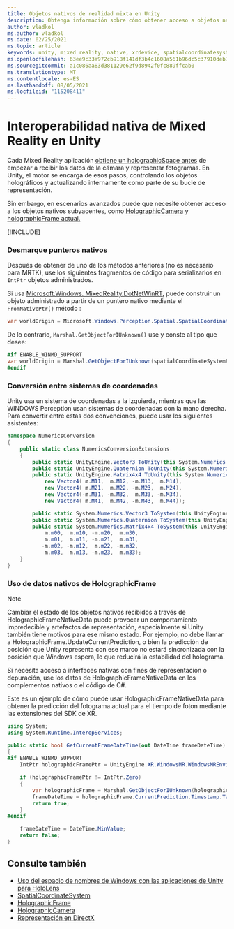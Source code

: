 ```yaml
---
title: Objetos nativos de realidad mixta en Unity
description: Obtenga información sobre cómo obtener acceso a objetos nativos holográficos subyacentes en Unity mediante el espacio de nombres XR.
author: vladkol
ms.author: vladkol
ms.date: 02/25/2021
ms.topic: article
keywords: unity, mixed reality, native, xrdevice, spatialcoordinatesystem, holographicframe, holographiccamera, ispatialcoordinatesystem, iholographicframe, iholographiccamera, getnativeptr, mixed reality headset, windows mixed reality headset, virtual reality headset
ms.openlocfilehash: 63ee9c33a972cb918f141df3b4c1608a561b96dc5c37910deb77b089f7be69b8
ms.sourcegitcommit: a1c086aa83d381129e62f9d8942f0fc889ffcab0
ms.translationtype: MT
ms.contentlocale: es-ES
ms.lasthandoff: 08/05/2021
ms.locfileid: "115208411"
---
```

# <a name="mixed-reality-native-interop-in-unity"></a>Interoperabilidad nativa de Mixed Reality en Unity

Cada Mixed Reality aplicación [obtiene un holographicSpace antes](../native/getting-a-holographicspace.md) de empezar a recibir los datos de la cámara y representar fotogramas. En Unity, el motor se encarga de esos pasos, controlando los objetos holográficos y actualizando internamente como parte de su bucle de representación.

Sin embargo, en escenarios avanzados puede que necesite obtener acceso a los objetos nativos subyacentes, como <a href="/uwp/api/windows.graphics.holographic.holographiccamera" target="_blank">HolographicCamera</a> y <a href="/uwp/api/windows.graphics.holographic.holographicframe" target="_blank">holographicFrame actual.</a>

[!INCLUDE[](includes/unity-native-ptrs.md)]

### <a name="unmarshaling-native-pointers"></a>Desmarque punteros nativos

Después de obtener de uno de los métodos anteriores (no es necesario para MRTK), use los siguientes fragmentos de código para serializarlos en `IntPtr` objetos administrados.

Si usa [Microsoft.Windows. MixedReality.DotNetWinRT](https://www.nuget.org/packages/Microsoft.Windows.MixedReality.DotNetWinRT), puede construir un objeto administrado a partir de un puntero nativo mediante el `FromNativePtr()` método :

```cs
var worldOrigin = Microsoft.Windows.Perception.Spatial.SpatialCoordinateSystem.FromNativePtr(spatialCoordinateSystemPtr);
```

De lo contrario, `Marshal.GetObjectForIUnknown()` use y conste al tipo que desee:

```cs
#if ENABLE_WINMD_SUPPORT
var worldOrigin = Marshal.GetObjectForIUnknown(spatialCoordinateSystemPtr) as Windows.Perception.Spatial.SpatialCoordinateSystem;
#endif
```

### <a name="converting-between-coordinate-systems"></a>Conversión entre sistemas de coordenadas

Unity usa un sistema de coordenadas a la izquierda, mientras que las WINDOWS Perception usan sistemas de coordenadas con la mano derecha. Para convertir entre estas dos convenciones, puede usar los siguientes asistentes:

```cs
namespace NumericsConversion
{
    public static class NumericsConversionExtensions
    {
        public static UnityEngine.Vector3 ToUnity(this System.Numerics.Vector3 v) => new UnityEngine.Vector3(v.X, v.Y, -v.Z);
        public static UnityEngine.Quaternion ToUnity(this System.Numerics.Quaternion q) => new UnityEngine.Quaternion(q.X, q.Y, -q.Z, -q.W);
        public static UnityEngine.Matrix4x4 ToUnity(this System.Numerics.Matrix4x4 m) => new UnityEngine.Matrix4x4(
            new Vector4( m.M11,  m.M12, -m.M13,  m.M14),
            new Vector4( m.M21,  m.M22, -m.M23,  m.M24),
            new Vector4(-m.M31, -m.M32,  m.M33, -m.M34),
            new Vector4( m.M41,  m.M42, -m.M43,  m.M44));

        public static System.Numerics.Vector3 ToSystem(this UnityEngine.Vector3 v) => new System.Numerics.Vector3(v.x, v.y, -v.z);
        public static System.Numerics.Quaternion ToSystem(this UnityEngine.Quaternion q) => new System.Numerics.Quaternion(q.x, q.y, -q.z, -q.w);
        public static System.Numerics.Matrix4x4 ToSystem(this UnityEngine.Matrix4x4 m) => new System.Numerics.Matrix4x4(
            m.m00,  m.m10, -m.m20,  m.m30,
            m.m01,  m.m11, -m.m21,  m.m31,
           -m.m02, -m.m12,  m.m22, -m.m32,
            m.m03,  m.m13, -m.m23,  m.m33);
    }
}
```

### <a name="using-holographicframe-native-data"></a>Uso de datos nativos de HolographicFrame

> [!NOTE]
> Cambiar el estado de los objetos nativos recibidos a través de HolographicFrameNativeData puede provocar un comportamiento impredecible y artefactos de representación, especialmente si Unity también tiene motivos para ese mismo estado.  Por ejemplo, no debe llamar a HolographicFrame.UpdateCurrentPrediction, o bien la predicción de posición que Unity representa con ese marco [](../platform-capabilities-and-apis/hologram-stability.md)no estará sincronizada con la posición que Windows espera, lo que reducirá la estabilidad del holograma.

Si necesita acceso a interfaces nativas con fines de representación o depuración, use los datos de HolographicFrameNativeData en los complementos nativos o el código de C#.

Este es un ejemplo de cómo puede usar HolographicFrameNativeData para obtener la predicción del fotograma actual para el tiempo de foton mediante las extensiones del SDK de XR.

```cs
using System;
using System.Runtime.InteropServices;

public static bool GetCurrentFrameDateTime(out DateTime frameDateTime)
{
#if ENABLE_WINMD_SUPPORT
    IntPtr holographicFramePtr = UnityEngine.XR.WindowsMR.WindowsMREnvironment.CurrentHolographicRenderFrame;

    if (holographicFramePtr != IntPtr.Zero)
    {
        var holographicFrame = Marshal.GetObjectForIUnknown(holographicFramePtr) as Windows.Graphics.Holographic.HolographicFrame;
        frameDateTime = holographicFrame.CurrentPrediction.Timestamp.TargetTime.DateTime;
        return true;
    }
#endif

    frameDateTime = DateTime.MinValue;
    return false;
}
```

## <a name="see-also"></a>Consulte también

* [Uso del espacio de nombres de Windows con las aplicaciones de Unity para HoloLens](using-the-windows-namespace-with-unity-apps-for-hololens.md)
* <a href="/uwp/api/windows.perception.spatial.spatialcoordinatesystem" target="_blank">SpatialCoordinateSystem</a>
* <a href="/uwp/api/windows.graphics.holographic.holographicframe" target="_blank">HolographicFrame</a>
* <a href="/uwp/api/windows.graphics.holographic.holographiccamera" target="_blank">HolographicCamera</a>
* [Representación en DirectX](../native/rendering-in-directx.md)
